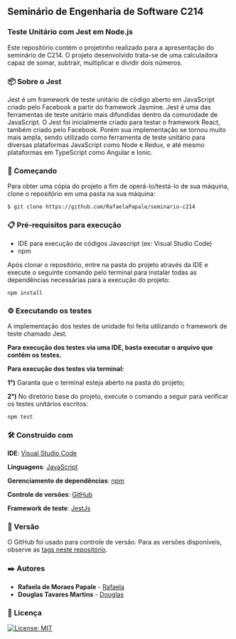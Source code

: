 ## Seminário de Engenharia de Software C214

### Teste Unitário com Jest em Node.js

<p>Este repositório contém o projetinho realizado para a apresentação do seminário de C214. O projeto desenvolvido trata-se de uma calculadora capaz de somar, subtrair, multiplicar e dividir dois números.</p>

### 📦 Sobre o Jest
Jest é um framework de teste unitário de código aberto em JavaScript criado pelo Facebook a partir do framework Jasmine. Jest é uma das ferramentas de teste unitário mais difundidas dentro da comunidade de JavaScript. O Jest foi inicialmente criado para testar o framework React, também criado pelo Facebook. Porém sua implementação se tornou muito mais ampla, sendo utilizado como ferramenta de teste unitário para diversas plataformas JavaScript como Node e Redux, e até mesmo plataformas em TypeScript como Angular e Ionic.

### 🚀 Começando
Para obter uma cópia do projeto a fim de operá-lo/testá-lo de sua máquina, clone o repositório em uma pasta na sua máquina:
```
$ git clone https://github.com/RafaelaPapale/seminario-c214
```
### 📋 Pré-requisitos para execução
- IDE para execução de códigos Javascript (ex: Visual Studio Code)
- npm

Após clonar o repositório, entre na pasta do projeto através da IDE e execute o seguinte comando pelo terminal para instalar todas as dependências necessárias para a execução do projeto:
```
npm install
```
### ⚙️ Executando os testes
A implementação dos testes de unidade  foi feita utilizando o framework de teste chamado Jest.

**Para execução dos testes via uma IDE, basta executar o arquivo que contém os testes.**

**Para execução dos testes via terminal:**

**1°)** Garanta que o terminal esteja aberto na pasta do projeto;

**2°)** No diretório base do projeto, execute o comando a seguir para verificar os testes unitários escritos: 
```
npm test
```
### 🛠️ Construído com

**IDE**: [Visual Studio Code](https://code.visualstudio.com/)

**Linguagens**: [JavaScript](https://www.javascript.com/)

**Gerenciamento de dependências**: [npm](https://www.npmjs.com/)

**Controle de versões**: [GitHub](https://github.com/)

**Framework de teste**: [JestJs](https://jestjs.io/pt-BR/)

### 📌 Versão
O GitHub foi usado para controle de versão. Para as versões disponíveis, observe as [tags neste repositório](https://github.com/RafaelaPapale/seminario-c214).

### ✒️ Autores

* **Rafaela de Moraes Papale** - [Rafaela](https://github.com/RafaelaPapale)
* **Douglas Tavares Martins** - [Douglas](https://github.com/tavares-douglas)

### 📄 Licença
[![License: MIT](https://img.shields.io/badge/License-MIT-yellow.svg)](https://badges.mit-license.org/)
